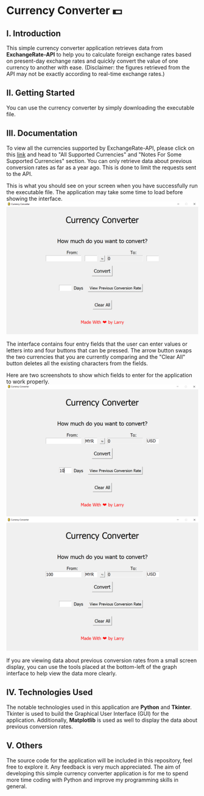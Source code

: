 # Currency Converter 💵

## I. Introduction

This simple currency converter application retrieves data from **ExchangeRate-API** to help you to calculate foreign exchange rates based on present-day exchange rates and quickly convert the value of one currency to another with ease. (Disclaimer: the figures retrieved from the API may not be exactly according to real-time exchange rates.)

## II. Getting Started

You can use the currency converter by simply downloading the executable file.

## III. Documentation

To view all the currencies supported by ExchangeRate-API, please click on this [link](https://www.exchangerate-api.com/docs/supported-currencies) and head to "All Supported Currencies" and "Notes For Some Supported Currencies" section. You can only retrieve data about previous conversion rates as far as a year ago. This is done to limit the requests sent to the API.

This is what you should see on your screen when you have successfully run the executable file. The application may take some time to load before showing the interface.
![](images/interfaceDemo.png)

The interface contains four entry fields that the user can enter values or letters into and four buttons that can be pressed. The arrow button swaps the two currencies that you are currently comparing and the "Clear All" button deletes all the existing characters from the fields. 

Here are two screenshots to show which fields to enter for the application to work properly.
![](images/convertDemo.png)
![](images/prevConversionRateDemo.png)

If you are viewing data about previous conversion rates from a small screen display, you can use the tools placed at the bottom-left of the graph interface to help view the data more clearly.

## IV. Technologies Used

The notable technologies used in this application are **Python** and **Tkinter**. Tkinter is used to build the Graphical User Interface (GUI) for the application. Additionally, **Matplotlib** is used as well to display the data about previous conversion rates.

## V. Others
The source code for the application will be included in this repository, feel free to explore it. Any feedback is very much appreciated. The aim of developing this simple currency converter application is for me to spend more time coding with Python and improve my programming skills in general.
